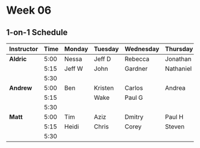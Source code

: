 # Week 06
## 1-on-1 Schedule

|Instructor	|Time |Monday |Tuesday |Wednesday|Thursday |Friday |
|:---|:----	|:-----	|:----	|:---- |:---- |:----|
|__Aldric__|5:00|Nessa|Jeff D|Rebecca|Jonathan|
| |5:15|Jeff W|John|Gardner|Nathaniel| |
| |5:30| | | | | |
|__Andrew__|5:00|Ben |Kristen|Carlos|Andrea||
| | 5:15||Wake|Paul G| |
| | 5:30| | | | | |
|__Matt__|5:00|Tim|Aziz|Dmitry|Paul H| |
| |5:15|Heidi|Chris|Corey|Steven| |
| |5:30|| | | | |
